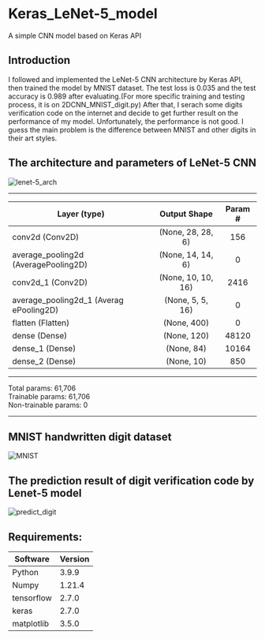 # Keras_LeNet-5_model
A simple CNN model based on Keras API
## Introduction
I followed and implemented the LeNet-5 CNN architecture by Keras API, then trained the model by MNIST dataset. The test loss is 0.035 and the test accuracy is 0.989 after evaluating.(For more specific training and testing process, it is on 2DCNN_MNIST_digit.py) After that, I serach some digits verification code on the internet and decide to get further result on the performance of my model. Unfortunately, the performance is not good. I guess the main problem is the difference between MNIST and other digits in their art styles. 
## The architecture and parameters of LeNet-5 CNN
![lenet-5_arch](https://user-images.githubusercontent.com/34623632/145355500-31fce43f-47a8-49a2-9758-73a9e3742768.png)

***
 Layer (type)     |           Output Shape      |        Param #
|-------- | :-----------:  | :-----------: |
conv2d (Conv2D) |            (None, 28, 28, 6) |        156
average_pooling2d (AveragePooling2D) | (None, 14, 14, 6)|        0
conv2d_1 (Conv2D) |         (None, 10, 10, 16)  |      2416
average_pooling2d_1 (Averag ePooling2D) | (None, 5, 5, 16) |        0
flatten (Flatten) |          (None, 400) |              0
dense (Dense)       |        (None, 120)    |           48120
dense_1 (Dense)      |        (None, 84)      |           10164 
 dense_2 (Dense)        |      (None, 10)        |        850
***
Total params: 61,706  
Trainable params: 61,706  
Non-trainable params: 0  
***
## MNIST handwritten digit dataset
![MNIST](https://user-images.githubusercontent.com/34623632/145358054-ef4b09e2-431a-4bb0-bcff-7c748431b061.jpg)
## The prediction result of digit verification code by Lenet-5 model
![predict_digit](https://user-images.githubusercontent.com/34623632/145358191-0163910a-77bd-4f23-8407-679f92874a81.png)
## Requirements:
| Software  | Version |
| ------------- | ------------- |
| Python  | 3.9.9  |
| Numpy  | 1.21.4  |
| tensorflow  | 2.7.0  |
| keras  | 2.7.0  |
| matplotlib  | 3.5.0  |

